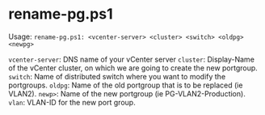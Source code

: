 rename-pg.ps1
==========
Usage: `rename-pg.ps1: <vcenter-server> <cluster> <switch> <oldpg> <newpg>`

`vcenter-server`:   DNS name of your vCenter server
`cluster`:          Display-Name of the vCenter cluster, on which we are going to create the new portgroup.
`switch`:           Name of distributed switch where you want to modify the portgroups.
`oldpg`:            Name of the old portgroup that is to be replaced (ie VLAN2).
`newp>`:            Name of the new portgroup (ie PG-VLAN2-Production).
`vlan`:             VLAN-ID for the new port group.